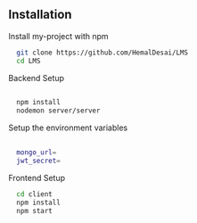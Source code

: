 
## Installation

Install my-project with npm

```bash
  git clone https://github.com/HemalDesai/LMS 
  cd LMS
```
Backend Setup
```bash
  
  npm install
  nodemon server/server
```
Setup the environment variables
```bash
  
  mongo_url=
  jwt_secret=
```

Frontend Setup
```bash
  cd client 
  npm install
  npm start
```



    